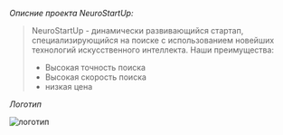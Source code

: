 *Описние проекта NeuroStartUp:*
>NeuroStartUp - динамически развивающийся стартап, специализирующийся на поиске с использованием новейших технологий
>искусственного интеллекта. Наши преимущества:
>* Высокая точность поиска
>* Высокая скорость поиска
>* низкая цена

*Логотип*

![логотип](https://camo.githubusercontent.com/79ee96a8b8fa098c44d1ca302006f24d008408a1c22fc13260437214d705a23d/68747470733a2f2f6e65746f6c6f67792d636f64652e6769746875622e696f2f6769742d686f6d65776f726b732f696e74726f64756374696f6e2f6173736574732f6c6f676f2e706e67)
